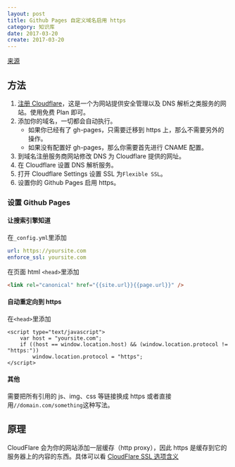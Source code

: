 ```yaml
---
layout: post
title: Github Pages 自定义域名启用 https
category: 知识库
date: 2017-03-20
create: 2017-03-20
---
```


[来源](https://sheharyar.me/blog/free-ssl-for-github-pages-with-custom-domains/)

## 方法

1. [注册 Cloudflare](https://support.cloudflare.com/hc/en-us/articles/201720164-Sign-up-planning-guide)，这是一个为网站提供安全管理以及 DNS 解析之类服务的网站。使用免费 Plan 即可。
2. 添加你的域名，一切都会自动执行。
    * 如果你已经有了 gh-pages，只需要迁移到 https 上，那么不需要另外的操作。
    * 如果没有配置好 gh-pages，那么你需要首先进行 CNAME 配置。
3. 到域名注册服务商网站修改 DNS 为 Cloudflare 提供的网址。
4. 在 Cloudflare 设置 DNS 解析服务。
5. 打开 Cloudflare Settings 设置 SSL 为`Flexible SSL`。
6. 设置你的 Github Pages 启用 https。

### 设置 Github Pages

#### 让搜索引擎知道
在`_config.yml`里添加

```yaml
url: https://yoursite.com
enforce_ssl: yoursite.com
```

在页面 html `<head>`里添加

```html
<link rel="canonical" href="{{site.url}}{{page.url}}" />
```

#### 自动重定向到 https
在`<head>`里添加

```
<script type="text/javascript">
    var host = "yoursite.com";
    if ((host == window.location.host) && (window.location.protocol != "https:"))
        window.location.protocol = "https";
</script>
```

#### 其他
需要把所有引用的 js、img、css 等链接换成 https 或者直接用`//domain.com/something`这种写法。

## 原理
CloudFlare 会为你的网站添加一层缓存（http proxy），因此 https 是缓存到它的服务器上的内容的东西。具体可以看 [CloudFlare SSL 选项含义](https://support.cloudflare.com/hc/en-us/articles/200170416-What-do-the-SSL-options-mean-)
